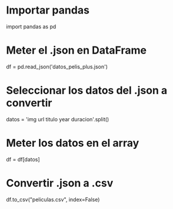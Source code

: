 # Importar pandas
import pandas as pd

# Meter el .json en DataFrame
df = pd.read_json('datos_pelis_plus.json')

# Seleccionar los datos del .json a convertir
datos = 'img url titulo year duracion'.split()

# Meter los datos en el array
df = df[datos]

# Convertir .json a .csv
df.to_csv("peliculas.csv", index=False)